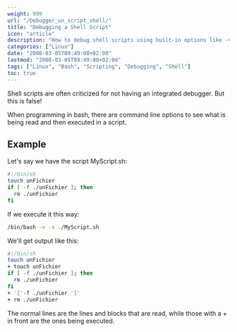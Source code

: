 ```yaml
---
weight: 999
url: "/Debugger_un_script_shell/"
title: "Debugging a Shell Script"
icon: "article"
description: "How to debug shell scripts using built-in options like -v and -x to trace execution and understand script behavior."
categories: ["Linux"]
date: "2008-03-05T09:49:00+02:00"
lastmod: "2008-03-05T09:49:00+02:00"
tags: ["Linux", "Bash", "Scripting", "Debugging", "Shell"]
toc: true
---
```


Shell scripts are often criticized for not having an integrated debugger. But this is false!

When programming in bash, there are command line options to see what is being read and then executed in a script.

## Example

Let's say we have the script MyScript.sh:

```bash
#!/bin/sh
touch unFichier
if [ -f ./unFichier ]; then
  rm ./unFichier
fi
```

If we execute it this way:

```bash
/bin/bash -v -x ./MyScript.sh
```

We'll get output like this:

```bash
#!/bin/sh
touch unFichier
+ touch unFichier
if [ -f ./unFichier ]; then
  rm ./unFichier
fi
+ '['-f ./unFichier ']'
+ rm ./unFichier
```

The normal lines are the lines and blocks that are read, while those with a + in front are the ones being executed.